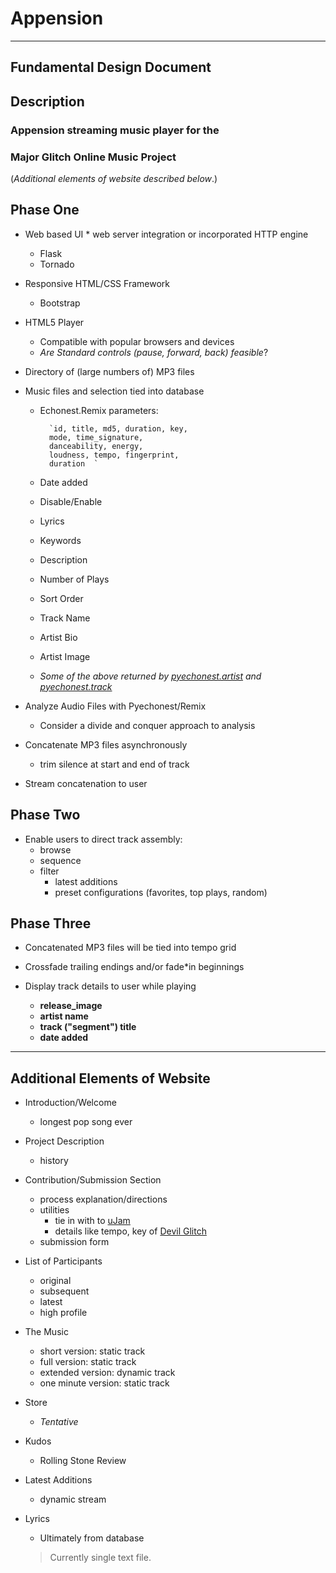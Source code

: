 # Appension 

- - - - - - - - - - - - - - - - -
## Fundamental Design Document

## Description

### Appension streaming music player for the   
### Major Glitch Online Music Project

(_Additional elements of website described below_.)

## Phase One

* Web based UI * web server integration or incorporated HTTP engine
    * Flask
    * Tornado
    
* Responsive HTML/CSS Framework
    * Bootstrap
    
* HTML5 Player
    * Compatible with popular browsers and devices
    * _Are Standard controls (pause, forward, back) feasible_?
     
* Directory of (large numbers of) MP3 files

* Music files and selection tied into database
    * Echonest.Remix parameters:
    
            `id, title, md5, duration, key,   
            mode, time_signature,  
            danceability, energy,  
            loudness, tempo, fingerprint,  
            duration  `
        
    * Date added
    * Disable/Enable
    * Lyrics
    * Keywords
    * Description
    * Number of Plays
    * Sort Order
    * Track Name
    * Artist Bio
    * Artist Image
    * _Some of the above returned by [pyechonest.artist][p.artist] and [pyechonest.track][p.track]_

* Analyze Audio Files with Pyechonest/Remix
    * Consider a divide and conquer approach to analysis

* Concatenate MP3 files asynchronously
    * trim silence at start and end of track
    
* Stream concatenation to user


## Phase Two


* Enable users to direct track assembly:
    * browse
    * sequence
    * filter
        * latest additions
        * preset configurations (favorites, top plays, random)
    
## Phase Three

    
* Concatenated MP3 files will be tied into tempo grid

* Crossfade trailing endings and/or fade*in beginnings

* Display track details to user while playing
    * __release_image__
    * __artist name__
    * __track ("segment") title__
    * __date added__

- - - - - - - - - - - - - - - - -

## Additional Elements of Website


* Introduction/Welcome
    * longest pop song ever

* Project Description
    * history

* Contribution/Submission Section
    * process explanation/directions
    * utilities
        * tie in with to [uJam](www.ujam.com)
        * details like tempo, key of [Devil Glitch](www.devilglitch.net)
    * submission form
    
* List of Participants
	* original
	* subsequent
	* latest
	* high profile
	
* The Music
	* short version: static track
	* full version: static track
	* extended version: dynamic track
	* one minute version: static track
	
* Store
	* _Tentative_
	
* Kudos
	* Rolling Stone Review
	
* Latest Additions
    * dynamic stream
    
* Lyrics
    * Ultimately from database
    >Currently single text file.
    
 
 [p.artist]: https://github.com/echonest/pyechonest/blob/master/pyechonest/artist.py
 [p.track]: http://echonest.github.io/pyechonest/track.html